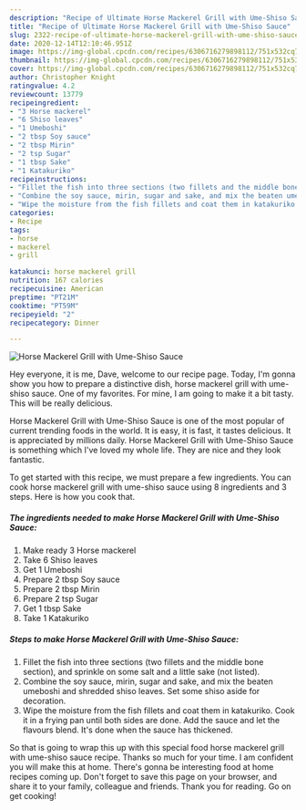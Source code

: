 ```yaml
---
description: "Recipe of Ultimate Horse Mackerel Grill with Ume-Shiso Sauce"
title: "Recipe of Ultimate Horse Mackerel Grill with Ume-Shiso Sauce"
slug: 2322-recipe-of-ultimate-horse-mackerel-grill-with-ume-shiso-sauce
date: 2020-12-14T12:10:46.951Z
image: https://img-global.cpcdn.com/recipes/6306716279898112/751x532cq70/horse-mackerel-grill-with-ume-shiso-sauce-recipe-main-photo.jpg
thumbnail: https://img-global.cpcdn.com/recipes/6306716279898112/751x532cq70/horse-mackerel-grill-with-ume-shiso-sauce-recipe-main-photo.jpg
cover: https://img-global.cpcdn.com/recipes/6306716279898112/751x532cq70/horse-mackerel-grill-with-ume-shiso-sauce-recipe-main-photo.jpg
author: Christopher Knight
ratingvalue: 4.2
reviewcount: 13779
recipeingredient:
- "3 Horse mackerel"
- "6 Shiso leaves"
- "1 Umeboshi"
- "2 tbsp Soy sauce"
- "2 tbsp Mirin"
- "2 tsp Sugar"
- "1 tbsp Sake"
- "1 Katakuriko"
recipeinstructions:
- "Fillet the fish into three sections (two fillets and the middle bone section), and sprinkle on some salt and a little sake (not listed)."
- "Combine the soy sauce, mirin, sugar and sake, and mix the beaten umeboshi and shredded shiso leaves. Set some shiso aside for decoration."
- "Wipe the moisture from the fish fillets and coat them in katakuriko. Cook it in a frying pan until both sides are done. Add the sauce and let the flavours blend. It&#39;s done when the sauce has thickened."
categories:
- Recipe
tags:
- horse
- mackerel
- grill

katakunci: horse mackerel grill 
nutrition: 167 calories
recipecuisine: American
preptime: "PT21M"
cooktime: "PT59M"
recipeyield: "2"
recipecategory: Dinner

---
```



![Horse Mackerel Grill with Ume-Shiso Sauce](https://img-global.cpcdn.com/recipes/6306716279898112/751x532cq70/horse-mackerel-grill-with-ume-shiso-sauce-recipe-main-photo.jpg)

Hey everyone, it is me, Dave, welcome to our recipe page. Today, I'm gonna show you how to prepare a distinctive dish, horse mackerel grill with ume-shiso sauce. One of my favorites. For mine, I am going to make it a bit tasty. This will be really delicious.



Horse Mackerel Grill with Ume-Shiso Sauce is one of the most popular of current trending foods in the world. It is easy, it is fast, it tastes delicious. It is appreciated by millions daily. Horse Mackerel Grill with Ume-Shiso Sauce is something which I've loved my whole life. They are nice and they look fantastic.


To get started with this recipe, we must prepare a few ingredients. You can cook horse mackerel grill with ume-shiso sauce using 8 ingredients and 3 steps. Here is how you cook that.

<!--inarticleads1-->

##### The ingredients needed to make Horse Mackerel Grill with Ume-Shiso Sauce:

1. Make ready 3 Horse mackerel
1. Take 6 Shiso leaves
1. Get 1 Umeboshi
1. Prepare 2 tbsp Soy sauce
1. Prepare 2 tbsp Mirin
1. Prepare 2 tsp Sugar
1. Get 1 tbsp Sake
1. Take 1 Katakuriko




<!--inarticleads2-->

##### Steps to make Horse Mackerel Grill with Ume-Shiso Sauce:

1. Fillet the fish into three sections (two fillets and the middle bone section), and sprinkle on some salt and a little sake (not listed).
1. Combine the soy sauce, mirin, sugar and sake, and mix the beaten umeboshi and shredded shiso leaves. Set some shiso aside for decoration.
1. Wipe the moisture from the fish fillets and coat them in katakuriko. Cook it in a frying pan until both sides are done. Add the sauce and let the flavours blend. It&#39;s done when the sauce has thickened.




So that is going to wrap this up with this special food horse mackerel grill with ume-shiso sauce recipe. Thanks so much for your time. I am confident you will make this at home. There's gonna be interesting food at home recipes coming up. Don't forget to save this page on your browser, and share it to your family, colleague and friends. Thank you for reading. Go on get cooking!
